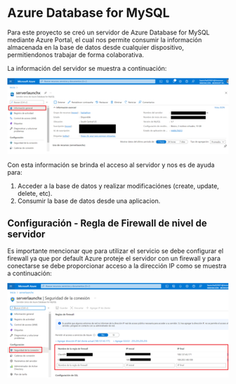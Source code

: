 # Azure Database for MySQL

Para este proyecto se creó un servidor de Azure Database for MySQL mediante Azure Portal, el cual nos permite consumir la información almacenada en la base de datos desde cualquier dispositivo, permitiendonos trabajar de forma colaborativa.

La información del servidor se muestra a continuación:

![Image text](https://github.com/PameFSL/HackTheOcean-LanchX/blob/main/Base_Datos/InstanciaDatabaseMySQL.png)


Con esta información se brinda el acceso al servidor y nos es de ayuda para: 
1. Acceder a la base de datos y realizar modificaciónes (create, update, delete, etc).
2. Consumir la base de datos desde una aplicacion. 



## Configuración - Regla de Firewall de nivel de servidor

Es importante mencionar que para utilizar el servicio se debe configurar el firewall ya que por default Azure proteje el servidor con un firewall y para conectarse se debe proporcionar acceso a la dirección IP como se muestra a continuación:

![Image text](https://github.com/PameFSL/HackTheOcean-LanchX/blob/main/Base_Datos/FirewallRule.png)


